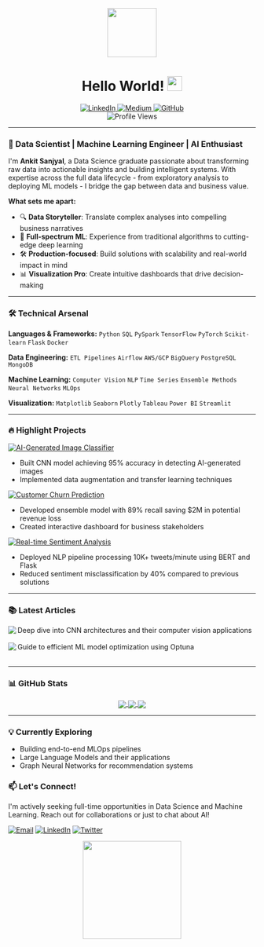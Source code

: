<div align="center">
  <img src="https://media.giphy.com/media/v1.Y2lkPTc5MGI3NjExcDZ5Y3F3eGJ2d2h5dGx0eWx3Z2N5b2F6a3F3Y2J5dGZ6eGZ6ZyZlcD12MV9pbnRlcm5hbF9naWZfYnlfaWQmY3Q9cw/M9gbBd9nbDrOTu1Mqx/giphy.gif" width="100"/>
  
  <h1>
    Hello World! <img src="https://media.giphy.com/media/hvRJCLFzcasrR4ia7z/giphy.gif" width="30px"/>
  </h1>
  
  <div id="badges">
    <a href="https://www.linkedin.com/in/ankit-sanjyal">
      <img src="https://img.shields.io/badge/LinkedIn-0077B5?style=for-the-badge&logo=linkedin&logoColor=white" alt="LinkedIn"/>
    </a>
    <a href="https://medium.com/@yourusername">
      <img src="https://img.shields.io/badge/Medium-12100E?style=for-the-badge&logo=medium&logoColor=white" alt="Medium"/>
    </a>
    <a href="https://github.com/ANKITSANJYAL">
      <img src="https://img.shields.io/badge/GitHub-100000?style=for-the-badge&logo=github&logoColor=white" alt="GitHub"/>
    </a>
  </div>
  
  <img src="https://komarev.com/ghpvc/?username=ANKITSANJYAL&style=flat-square&color=blue" alt="Profile Views"/>
</div>

---

### 🚀 Data Scientist | Machine Learning Engineer | AI Enthusiast

I'm **Ankit Sanjyal**, a Data Science graduate passionate about transforming raw data into actionable insights and building intelligent systems. With expertise across the full data lifecycle - from exploratory analysis to deploying ML models - I bridge the gap between data and business value.

**What sets me apart:**
- 🔍 **Data Storyteller**: Translate complex analyses into compelling business narratives
- 🤖 **Full-spectrum ML**: Experience from traditional algorithms to cutting-edge deep learning
- 🛠️ **Production-focused**: Build solutions with scalability and real-world impact in mind
- 📊 **Visualization Pro**: Create intuitive dashboards that drive decision-making

---

### 🛠️ Technical Arsenal

**Languages & Frameworks:**
`Python` `SQL` `PySpark` `TensorFlow` `PyTorch` `Scikit-learn` `Flask` `Docker`

**Data Engineering:**
`ETL Pipelines` `Airflow` `AWS/GCP` `BigQuery` `PostgreSQL` `MongoDB`

**Machine Learning:**
`Computer Vision` `NLP` `Time Series` `Ensemble Methods` `Neural Networks` `MLOps`

**Visualization:**
`Matplotlib` `Seaborn` `Plotly` `Tableau` `Power BI` `Streamlit`

---

### 🔥 Highlight Projects

[![AI-Generated Image Classifier](https://img.shields.io/badge/🖼️_AI_Generated_Image_Classifier-FF6B6B?style=for-the-badge)](https://github.com/ANKITSANJYAL/ai-image-classifier)
- Built CNN model achieving 95% accuracy in detecting AI-generated images
- Implemented data augmentation and transfer learning techniques

[![Customer Churn Prediction](https://img.shields.io/badge/📈_Customer_Churn_Prediction-4ECDC4?style=for-the-badge)](https://github.com/ANKITSANJYAL/churn-prediction)
- Developed ensemble model with 89% recall saving $2M in potential revenue loss
- Created interactive dashboard for business stakeholders

[![Real-time Sentiment Analysis](https://img.shields.io/badge/💬_Real_time_Sentiment_Analysis-FFBE0B?style=for-the-badge)](https://github.com/ANKITSANJYAL/sentiment-analysis)
- Deployed NLP pipeline processing 10K+ tweets/minute using BERT and Flask
- Reduced sentiment misclassification by 40% compared to previous solutions

---

### 📚 Latest Articles

<a href="https://medium.com/@yourusername/understanding-cnn-architectures-for-image-classification">
  <img align="left" src="https://img.shields.io/badge/📖_CNN_Architectures-6A4C93?style=for-the-badge" />
</a>
Deep dive into CNN architectures and their computer vision applications<br/><br/>

<a href="https://medium.com/@yourusername/hyperparameter-tuning-with-optuna">
  <img align="left" src="https://img.shields.io/badge/⚙️_Hyperparameter_Tuning-0081A7?style=for-the-badge" />
</a>
Guide to efficient ML model optimization using Optuna<br/><br/>

---

### 📊 GitHub Stats

<div align="center">
  <a href="https://github.com/ANKITSANJYAL">
    <img align="center" src="https://github-readme-stats.vercel.app/api?username=ANKITSANJYAL&show_icons=true&theme=radical&count_private=true" />
  </a>
  <a href="https://github.com/ANKITSANJYAL">
    <img align="center" src="https://github-readme-streak-stats.herokuapp.com/?user=ANKITSANJYAL&theme=radical" />
  </a>
  <a href="https://github.com/ANKITSANJYAL">
    <img align="center" src="https://github-readme-stats.vercel.app/api/top-langs/?username=ANKITSANJYAL&layout=compact&theme=radical&langs_count=6" />
  </a>
</div>

---

### 💡 Currently Exploring
- Building end-to-end MLOps pipelines
- Large Language Models and their applications
- Graph Neural Networks for recommendation systems

### 📫 Let's Connect!
I'm actively seeking full-time opportunities in Data Science and Machine Learning. Reach out for collaborations or just to chat about AI!

[![Email](https://img.shields.io/badge/Email-D14836?style=for-the-badge&logo=gmail&logoColor=white)](mailto:your.email@example.com)
[![LinkedIn](https://img.shields.io/badge/LinkedIn-0077B5?style=for-the-badge&logo=linkedin&logoColor=white)](https://www.linkedin.com/in/ankit-sanjyal)
[![Twitter](https://img.shields.io/badge/Twitter-1DA1F2?style=for-the-badge&logo=twitter&logoColor=white)](https://twitter.com/yourhandle)

<div align="center">
  <img src="https://media.giphy.com/media/LnUt9jYjseK1j3dXI5/giphy.gif" width="200"/>
</div>
